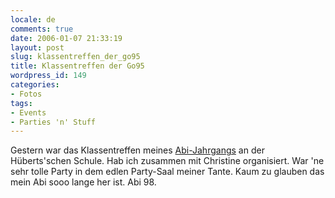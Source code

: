 ```yaml
---
locale: de
comments: true
date: 2006-01-07 21:33:19
layout: post
slug: klassentreffen_der_go95
title: Klassentreffen der Go95
wordpress_id: 149
categories:
- Fotos
tags:
- Events
- Parties 'n' Stuff
---
```


Gestern war das Klassentreffen meines
[Abi-Jahrgangs](http://hueberts.de/54027396b71431b01/abteilung3/index.html#503402953b0849207)
an der Hüberts'schen Schule. Hab ich zusammen mit Christine organisiert. War
'ne sehr tolle Party in dem edlen Party-Saal meiner Tante. Kaum zu glauben das
mein Abi sooo lange her ist. Abi 98.
